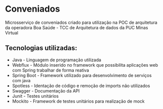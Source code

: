 # Conveniados

Microsserviço de conveniados criado para utilização na POC de arquitetura da operadora Boa Saúde - TCC de Arquitetura de dados da PUC Minas Virtual

## Tecnologias utilizadas:

- Java - Linguagem de programação utilizada
- Webflux - Módulo inserido no framework que possibilita aplicações web com Spring trabalhar de forma reativa
- Spring Boot - Framework utilizado para desenvolvimento de serviços com java
- Spotless - Identação de código e remoção de imports não utilizados
- Swagger - Documentação da API
- Junit - Testes unitários
- Mockito - Framework de testes unitários para realização de mock
